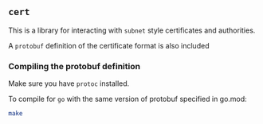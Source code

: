 ## `cert`

This is a library for interacting with `subnet` style certificates and authorities.

A `protobuf` definition of the certificate format is also included

### Compiling the protobuf definition

Make sure you have `protoc` installed.

To compile for `go` with the same version of protobuf specified in go.mod:

```bash
make
```
